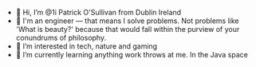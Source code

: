 - 👋 Hi, I’m @1i Patrick O'Sullivan from Dublin Ireland
- 🔧 I'm an engineer — that means I solve problems. Not problems like 'What is beauty?' because that would fall within the purview of your conundrums of philosophy.
- 👀 I’m interested in tech, nature and gaming
- 🌱 I’m currently learning anything work throws at me. In the Java space


<!---
1i/1i is a ✨ special ✨ repository because its `README.md` (this file) appears on your GitHub profile.
You can click the Preview link to take a look at your changes.
--->
